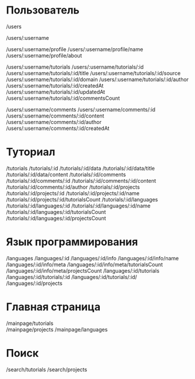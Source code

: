 # Пользователь

/users

/users/:username

/users/:username/profile
/users/:username/profile/name
/users/:username/profile/about

/users/:username/tutorials
/users/:username/tutorials/:id
/users/:username/tutorials/:id/title
/users/:username/tutorials/:id/source
/users/:username/tutorials/:id/domain
/users/:username/tutorials/:id/author
/users/:username/tutorials/:id/createdAt
/users/:username/tutorials/:id/updatedAt
/users/:username/tutorials/:id/commentsCount

/users/:username/comments
/users/:username/comments/:id
/users/:username/comments/:id/content
/users/:username/comments/:id/author
/users/:username/comments/:id/createdAt

# Туториал
/tutorials
/tutorials/:id
/tutorials/:id/data
/tutorials/:id/data/title
/tutorials/:id/data/content
/tutorials/:id/comments
/tutorials/:id/comments/:id
/tutorials/:id/comments/:id/content
/tutorials/:id/comments/:id/author
/tutorials/:id/projects
/tutorials/:id/projects/:id
/tutorials/:id/projects/:id/name
/tutorials/:id/projects/:id/tutorialsCount
/tutorials/:id/languages
/tutorials/:id/languages/:id
/tutorials/:id/languages/:id/name
/tutorials/:id/languages/:id/tutorialsCount
/tutorials/:id/languages/:id/projectsCount

# Язык программирования
/languages
/languages/:id
/languages/:id/info
/languages/:id/info/name
/languages/:id/info/meta
/languages/:id/info/meta/tutorialsCount
/languages/:id/info/meta/projectsCount
/languages/:id/tutorials
/languages/:id/tutorials/:id
/languages/:id/tutorials/:id/
/languages/:id/projects

# Главная страница
/mainpage/tutorials    
/mainpage/projects
/mainpage/languages

# Поиск
/search/tutorials
/search/projects

